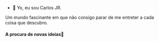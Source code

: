 - 👋 Yo, eu sou Carlos JR.
<p>Um mundo fascinante em que não consigo parar de me entreter a cada coisa que descubro.</p>

<!-- ![Your Repository's Stats](https://github-readme-stats.vercel.app/api?username=ossinkichi&show_icons=true) -->

<!---
ossinkichi/ossinkichi is a ✨ special ✨ repository because its `README.md` (this file) appears on your GitHub profile.
You can click the Preview link to take a look at your changes.
--->

<h4>A procura de novas ideias🤔</h4>
